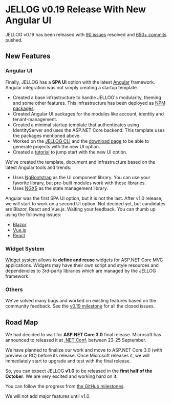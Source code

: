 # JELLOG v0.19 Release With New Angular UI

JELLOG v0.19 has been released with [90 issues](https://github.com/jellogframework/jellog/milestone/17?closed=1) resolved and [650+ commits](https://github.com/jellogframework/jellog/compare/0.18.1...0.19.0) pushed.

## New Features

### Angular UI

Finally, JELLOG has a **SPA UI** option with the latest [Angular](https://angular.io/) framework. Angular integration was not simply creating a startup template.

* Created a base infrastructure to handle JELLOG's modularity, theming and some other features. This infrastructure has been deployed as [NPM packages](https://github.com/jellogframework/jellog/tree/dev/npm/ng-packs/packages).
* Created Angular UI packages for the modules like account, identity and tenant-management.
* Created a minimal startup template that authenticates using IdentityServer and uses the ASP.NET Core backend. This template uses the packages mentioned above.
* Worked on the [JELLOG CLI](https://docs.jellog.io/en/jellog/latest/CLI) and the [download page](https://jellog.io/get-started) to be able to generate projects with the new UI option.
* Created a [tutorial](https://docs.jellog.io/en/jellog/latest/Tutorials/Part-1?UI=NG) to jump start with the new UI option.

We've created the template, document and infrastructure based on the latest Angular tools and trends:

* Uses [NgBootstrap](https://ng-bootstrap.github.io/) as the UI component library. You can use your favorite library, but pre-built modules work with these libraries.
* Uses [NGXS](https://ngxs.gitbook.io/ngxs/) as the state management library.

Angular was the first SPA UI option, but it is not the last. After v1.0 release, we will start to work on a second UI option. Not decided yet, but candidates are Blazor, React and Vue.js. Waiting your feedback. You can thumb up using the following issues:

* [Blazor](https://github.com/jellogframework/jellog/issues/394)
* [Vue.js](https://github.com/jellogframework/jellog/issues/1168)
* [React](https://github.com/jellogframework/jellog/issues/1638)

### Widget System

[Widget system](https://docs.jellog.io/en/jellog/latest/UI/AspNetCore/Widgets) allows to **define and reuse** widgets for ASP.NET Core MVC applications. Widgets may have their own script and style resources and dependencies to 3rd-party libraries which are managed by the JELLOG framework.

### Others

We've solved many bugs and worked on existing features based on the community feedback. See the [v0.19 milestone](https://github.com/jellogframework/jellog/milestone/17?closed=1) for all the closed issues.

## Road Map

We had decided to wait for **ASP.NET Core 3.0** final release. Microsoft has announced to released it at [.NET Conf](https://www.dotnetconf.net/), between 23-25 September.

We have planned to finalize our work and move to ASP.NET Core 3.0 (with preview or RC) before its release. Once Microsoft releases it, we will immediately start to upgrade and test with the final release.

So, you can expect JELLOG **v1.0** to be released in the **first half of the October**. We are very excited and working hard on it.

You can follow the progress from [the GitHub milestones](https://github.com/jellogframework/jellog/milestones).

We will not add major features until v1.0.